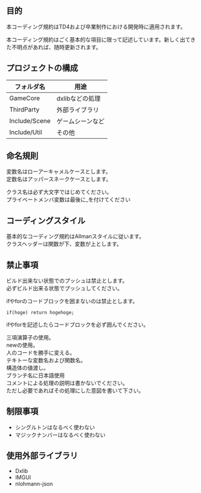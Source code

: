 ## 目的

本コーディング規約はTD4および卒業制作における開発時に適用されます。

本コーディング規約はごく基本的な項目に限って記述しています。新しく出てきた不明点があれば、随時更新されます。

## プロジェクトの構成

| フォルダ名 | 用途 |
|-----------|-----------|
| GameCore      | dxlibなどの処理 |
| ThirdParty      | 外部ライブラリ |
| Include/Scene      | ゲームシーンなど |
| Include/Util      | その他 |


## 命名規則

変数名はローアーキャメルケースとします。  
定数名はアッパースネークケースとします。

クラス名は必ず大文字ではじめてください。  
プライベートメンバ変数は最後に_を付けてください

## コーディングスタイル

基本的なコーディング規約はAllmanスタイルに従います。  
クラスヘッダーは関数が下、変数が上とします。  

## 禁止事項

ビルド出来ない状態でのプッシュは禁止とします。  
必ずビルド出来る状態でプッシュしてください。  
  
ifやforのコードブロックを囲まないのは禁止とします。
```
if(hoge) return hogehoge;
```
ifやforを記述したらコードブロックを必ず囲んでください。

三項演算子の使用。  
newの使用。  
人のコードを勝手に変える。  
テキトーな変数名および関数名。  
構造体の値渡し。  
ブランチ名に日本語使用  
コメントによる処理の説明は書かないでください。  
ただし必要であればその処理にした意図を書いて下さい。

## 制限事項

- シングルトンはなるべく使わない
- マジックナンバーはなるべく使わない

## 使用外部ライブラリ
- Dxlib
- IMGUI
- nlohmann-json

